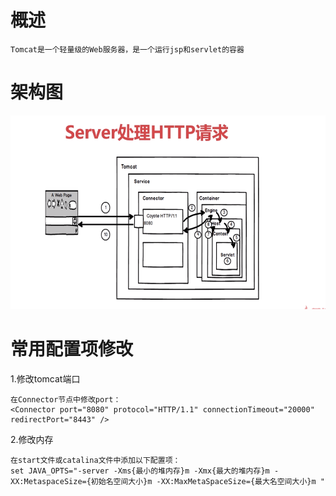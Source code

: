 # 概述

    Tomcat是一个轻量级的Web服务器，是一个运行jsp和servlet的容器
# 架构图
![](./picture/tomcat_arch.jpg)

# 常用配置项修改
1.修改tomcat端口

    在Connector节点中修改port：
    <Connector port="8080" protocol="HTTP/1.1" connectionTimeout="20000" redirectPort="8443" />
2.修改内存

    在start文件或catalina文件中添加以下配置项：
    set JAVA_OPTS="-server -Xms{最小的堆内存}m -Xmx{最大的堆内存}m -XX:MetaspaceSize={初始名空间大小}m -XX:MaxMetaSpaceSize={最大名空间大小}m "
